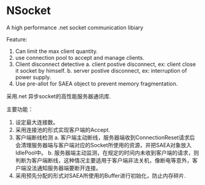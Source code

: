 NSocket
=======

A high performance .net socket communication libiary

Feature:
1. Can limit the max client quantity.
2. use connection pool to accept and manage clients.
3. Client disconnect detective
	a. client postive disconnect, ex: client close it socket by himself.
	b. server postive disconnect, ex: interruption of power supply.
4. Use pre-allot for SAEA object to prevent memory fragmentation.


采用.net 异步socket的高性能服务器通讯库.

主要功能：
1. 设定最大连接数。
2. 采用连接池的形式实现客户端的Accept.
3. 客户端断线检测
	a. 客户端主动断线，服务器端收到ConnectionReset请求后会清理服务器端与客户端对应的Socket所使用的资源，并把SAEA对象放入IdlePool中。
	b. 服务器端主动监测，在规定的时间内未收到客户端的请求，则判断为客户端断线，这种情况主要适用于客户端非法关机，像断电等意外，客户端没法通知服务器端要断开连接。
4. 采用预先分配的形式对SAEA所使用的Buffer进行初始化，防止内存碎片.
